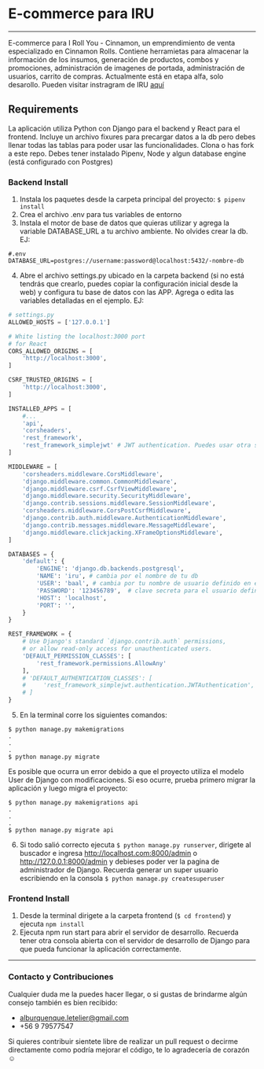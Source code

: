 # E-commerce para IRU
---

E-commerce para I Roll You - Cinnamon, un emprendimiento de venta especializado en Cinnamon Rolls. 
Contiene herramietas para almacenar la información de los insumos, generación de productos, combos y promociones, 
administración de imagenes de portada, administración de usuarios, carrito de compras. 
Actualmente está en etapa alfa, solo desarollo.
Pueden visitar instragram de IRU [aquí](https://www.instagram.com/irollyou_cinnamon/)

## Requirements

La aplicación utiliza Python con Django para el backend y React para el frontend.
Incluye un archivo fixures para precargar datos a la db pero debes llenar todas las tablas para poder usar las funcionalidades.
Clona o has fork a este repo. Debes tener instalado Pipenv, Node y algun database engine (está configurado con Postgres)

### Backend Install
1. Instala los paquetes desde la carpeta principal del proyecto: `$ pipenv install`
2. Crea el archivo .env para tus variables de entorno
3. Instala el motor de base de datos que quieras utilizar y agrega la variable DATABASE_URL a tu archivo ambiente. No olvides crear la db. 
EJ:
```
#.env
DATABASE_URL=postgres://username:password@localhost:5432/-nombre-db
```
4. Abre el archivo settings.py ubicado en la carpeta backend (si no está tendrás que crearlo, puedes copiar la configuración inicial desde la web) y configura tu base de datos con las APP. Agrega o edita las variables detalladas en el ejemplo.
EJ:
```python
# settings.py
ALLOWED_HOSTS = ['127.0.0.1']

# White listing the localhost:3000 port
# for React
CORS_ALLOWED_ORIGINS = [
    'http://localhost:3000',
]

CSRF_TRUSTED_ORIGINS = [
    'http://localhost:3000',
]

INSTALLED_APPS = [
    #...
    'api',
    'corsheaders',
    'rest_framework',
    'rest_framework_simplejwt' # JWT authentication. Puedes usar otra si lo deseas, de momento no está implementada
]

MIDDLEWARE = [
    'corsheaders.middleware.CorsMiddleware',
    'django.middleware.common.CommonMiddleware',
    'django.middleware.csrf.CsrfViewMiddleware',
    'django.middleware.security.SecurityMiddleware',
    'django.contrib.sessions.middleware.SessionMiddleware',
    'corsheaders.middleware.CorsPostCsrfMiddleware',
    'django.contrib.auth.middleware.AuthenticationMiddleware',
    'django.contrib.messages.middleware.MessageMiddleware',
    'django.middleware.clickjacking.XFrameOptionsMiddleware',
]

DATABASES = {
    'default': {
        'ENGINE': 'django.db.backends.postgresql',
        'NAME': 'iru', # cambia por el nombre de tu db
        'USER': 'baal', # cambia por tu nombre de usuario definido en el database engine
        'PASSWORD': '123456789',  # clave secreta para el usuario definido antes
        'HOST': 'localhost',
        'PORT': '',
    }
}

REST_FRAMEWORK = {
    # Use Django's standard `django.contrib.auth` permissions,
    # or allow read-only access for unauthenticated users.
    'DEFAULT_PERMISSION_CLASSES': [
        'rest_framework.permissions.AllowAny'
    ],
    # 'DEFAULT_AUTHENTICATION_CLASSES': [
    #     'rest_framework_simplejwt.authentication.JWTAuthentication',
    # ]
}
```
5. En la terminal corre los siguientes comandos:
```
$ python manage.py makemigrations
.
.
.
$ python manage.py migrate
```

Es posible que ocurra un error debido a que el proyecto utiliza el modelo User de Django con modificaciones.
Si eso ocurre, prueba primero migrar la aplicación y luego migra el proyecto:
```
$ python manage.py makemigrations api
.
.
.
$ python manage.py migrate api
```

6. Si todo salió correcto ejecuta `$ python manage.py runserver`, dirigete al buscador e ingresa http://localhost.com:8000/admin o http://127.0.0.1:8000/admin y debieses poder ver la pagina de administrador de Django. Recuerda generar un super usuario escribiendo en la consola `$ python manage.py createsuperuser`

### Frontend Install
1. Desde la terminal dirigete a la carpeta frontend (`$ cd frontend`) y ejecuta `npm install`
2. Ejecuta npm run start para abrir el servidor de desarrollo. Recuerda tener otra consola abierta con el servidor de desarrollo de Django para que pueda funcionar la aplicación correctamente.

---

### Contacto y Contribuciones
Cualquier duda me la puedes hacer llegar, o si gustas de brindarme algún consejo también es bien recibido:
- alburquenque.letelier@gmail.com
- +56 9 79577547

Si quieres contribuir sientete libre de realizar un pull request o decirme directamente como podría mejorar el código, te lo agradecería de corazón ☺
